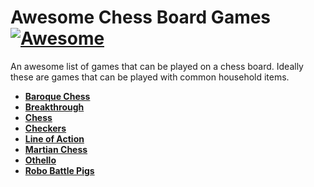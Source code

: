 # Awesome Chess Board Games [![Awesome](https://cdn.rawgit.com/sindresorhus/awesome/d7305f38d29fed78fa85652e3a63e154dd8e8829/media/badge.svg)](https://github.com/sindresorhus/awesome)

An awesome list of games that can be played on a chess board. Ideally these are games that can be played with common household items.

 - **[Baroque Chess](https://www.wikiwand.com/en/Baroque_chess)** 
 - **[Breakthrough](https://www.wikiwand.com/en/Breakthrough_(board_game))**
 - **[Chess](https://www.wikiwand.com/en/Chess)**
 - **[Checkers](https://www.wikiwand.com/en/Draughts)**
 - **[Line of Action](https://www.wikiwand.com/en/Lines_of_Action)**
 - **[Martian Chess](https://www.wikiwand.com/en/Martian_chess)**
 - **[Othello](https://www.wikiwand.com/en/Reversi)**
 - **[Robo Battle Pigs](http://cox-tv.com/games/mygames/robobattlepigs.html)**
